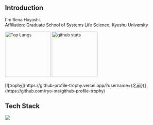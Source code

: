 ## Introduction
I'm Rena Hayashi. <br />
Affiliation: Graduate School of Systems Life Science, Kyushu University<br />

<p align="left"> 
  <img alt="Top Langs" height="150px" src="https://github-readme-stats.vercel.app/api/top-langs/?username={名前}&layout=compact&show_icons=true&theme=onedark" />
  <img alt="github stats" height="150px" src="https://github-readme-stats.vercel.app/api?username={名前}&theme=onedark&show_icons=ture" />
</p>
[![trophy](https://github-profile-trophy.vercel.app/?username={名前})](https://github.com/ryo-ma/github-profile-trophy)


## Tech Stack
<img src="https://skillicons.dev/icons?i=html,css,cs,py,r,rails,ruby,github,vscode,discord,gmail" /> <br/><br/>
<!--
**RenaHayashi/RenaHayashi** is a ✨ _special_ ✨ repository because its `README.md` (this file) appears on your GitHub profile.

Here are some ideas to get you started:

- 🔭 I’m currently working on ...
- 🌱 I’m currently learning ...
- 👯 I’m looking to collaborate on ...
- 🤔 I’m looking for help with ...
- 💬 Ask me about ...
- 📫 How to reach me: ...
- 😄 Pronouns: ...
- ⚡ Fun fact: ...
-->
